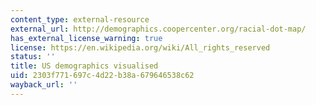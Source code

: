 ```yaml
---
content_type: external-resource
external_url: http://demographics.coopercenter.org/racial-dot-map/
has_external_license_warning: true
license: https://en.wikipedia.org/wiki/All_rights_reserved
status: ''
title: US demographics visualised
uid: 2303f771-697c-4d22-b38a-679646538c62
wayback_url: ''
---
```

